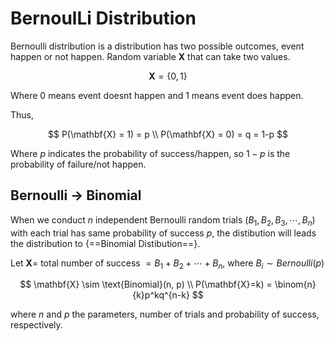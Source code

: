 # **BernoulLi Distribution**

Bernoulli distribution is a distribution has two possible outcomes, event happen or not happen. Random variable $\mathbf{X}$ that can take two values.

$$
\mathbf{X} = \{0, 1\}
$$

Where 0 means event doesnt happen and 1 means event does happen.

Thus, 

$$
P(\mathbf{X} = 1) = p \\
P(\mathbf{X} = 0) = q = 1-p 
$$

Where $p$ indicates the probability of success/happen, so $1-p$ is the probability of failure/not happen.

## **Bernoulli $\rightarrow$ Binomial**

When we conduct $n$ independent Bernoulli random trials $(B_1, B_2, B_3, \cdots, B_n)$ with each trial has same probability of success $p$, the distibution will leads the distribution to {==Binomial Distibution==}.

Let $\mathbf{X} =$ total number of success $=B_1+B_2+\cdots+B_n$, where $B_i \sim Bernoulli(p)$ 

$$
\mathbf{X} \sim \text{Binomial}(n, p) \\
P(\mathbf{X}=k) = \binom{n}{k}p^kq^{n-k}
$$

where $n$ and $p$ the parameters, number of trials and probability of success, respectively.
